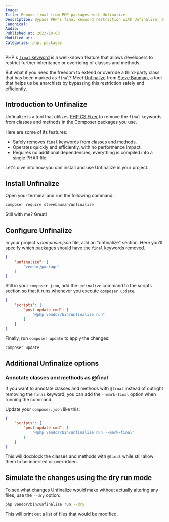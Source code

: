 ```yaml
---
Image:
Title: Remove final from PHP packages with Unfinalize
Description: Bypass PHP's final keyword restriction with Unfinalize, a tool that safely removes final from classes and methods in third-party packages.
Canonical: 
Audio:
Published at: 2023-10-03
Modified at: 
Categories: php, packages
---
```


PHP's [`final` keyword](https://www.php.net/manual/en/language.oop5.final.php) is a well-known feature that allows developers to restrict further inheritance or overriding of classes and methods.

But what if you need the freedom to extend or override a third-party class that has been marked as `final`? Meet [Unfinalize](https://github.com/stevebauman/unfinalize) from [Steve Bauman](https://stevebauman.ca), a tool that helps us be anarchists by bypassing this restriction safely and efficiently.

## Introduction to Unfinalize

Unfinalize is a tool that utilizes [PHP CS Fixer](https://github.com/PHP-CS-Fixer/PHP-CS-Fixer) to remove the `final` keywords from classes and methods in the Composer packages you use.

Here are some of its features:

- Safely removes `final` keywords from classes and methods.
- Operates quickly and efficiently, with no performance impact.
- Requires no additional dependencies; everything is compiled into a single PHAR file.

Let's dive into how you can install and use Unfinalize in your project.

## Install Unfinalize

Open your terminal and run the following command:

```bash
composer require stevebauman/unfinalize
```

Still with me? Great!

## Configure Unfinalize

In your project's *composer.json* file, add an "unfinalize" section. Here you'll specify which packages should have the `final` keywords removed.

```json
{
	"unfinalize": [
		"vendor/package"
	]
}
```

Still in your `composer.json`, add the `unfinalize` command to the scripts section so that it runs whenever you execute `composer update`.

```json
{
	"scripts": {
		"post-update-cmd": [
			"@php vendor/bin/unfinalize run"
		]
	}
}
```

Finally, run `composer update` to apply the changes:

```bash
composer update
```

## Additional Unfinalize options

### Annotate classes and methods as @final

If you want to annotate classes and methods with `@final` instead of outright removing the `final` keyword, you can add the `--mark-final` option when running the command.

Update your `composer.json` like this:

```json
{
    "scripts": {
        "post-update-cmd": [
            "@php vendor/bin/unfinalize run --mark-final"
        ]
    }
}
```

This will docblock the classes and methods with `@final` while still allow them to be inherited or overridden.

## Simulate the changes using the dry run mode

To see what changes Unfinalize would make without actually altering any files, use the `--dry` option:

```bash
php vendor/bin/unfinalize run --dry
```

This will print out a list of files that would be modified.